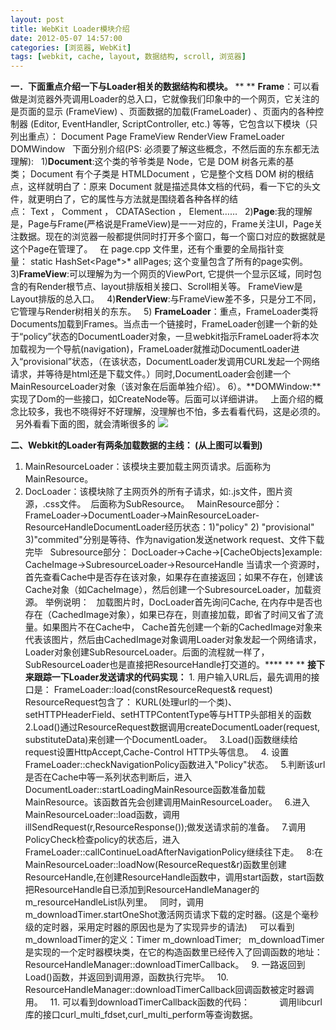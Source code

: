 ```yaml
---
layout: post
title: WebKit Loader模块介绍
date: 2012-05-07 14:57:00
categories: [浏览器, WebKit]
tags: [webkit, cache, layout, 数据结构, scroll, 浏览器]
---
```

**一．下面重点介绍一下与Loader相关的数据结构和模块。**
** **
**Frame**：可以看做是浏览器外壳调用Loader的总入口，它就像我们印象中的一个网页，它关注的是页面的显示 (FrameView) 、页面数据的加载(FrameLoader) 、页面内的各种控制器 (Editor,
 EventHandler, ScriptController, etc.) 等等，它包含以下模块（只列出重点）：
Document
Page
FrameView
RenderView
FrameLoader
DOMWindow
 
下面分别介绍(PS: 必须要了解这些概念，不然后面的东东都无法理解):
 
1)**Document**:这个类的爷爷类是 Node，它是 DOM 树各元素的基类； Document 有个子类是 HTMLDocument ，它是整个文档 DOM 树的根结点，这样就明白了：原来 Document 就是描述具体文档的代码，看一下它的头文件，就更明白了，它的属性与方法就是围绕着各种各样的结点： Text ， Comment ， CDATASection ， Element……
 
2)**Page**:我的理解是，Page与Frame(严格说是FrameView)是一一对应的，Frame关注UI，Page关注数据。现在的浏览器一般都提供同时打开多个窗口，每一个窗口对应的数据就是这个Page在管理了。
  在 page.cpp 文件里，还有个重要的全局指针变量： static HashSet<Page*>* allPages; 这个变量包含了所有的page实例。
 
3)**FrameView**:可以理解为为一个网页的ViewPort, 它提供一个显示区域，同时包含的有Render根节点、layout排版相关接口、Scroll相关等。 FrameView是Layout排版的总入口。
 
4)**RenderView**:与FrameView差不多，只是分工不同，它管理与Render树相关的东东。
 
5) **FrameLoader**：重点，FrameLoader类将Documents加载到Frames。当点击一个链接时，FrameLoader创建一个新的处于“policy”状态的DocumentLoader对象，一旦webkit指示FrameLoader将本次加载视为一个导航(navigation)，FrameLoader就推动DocumentLoader进入“provisional”状态，（在该状态，DocumentLoader发调用CURL发起一个网络请求，并等待是html还是下载文件。）同时,DocumentLoader会创建一个MainResourceLoader对象（该对象在后面单独介绍）。
6）。**DOMWindow:**实现了Dom的一些接口，如CreateNode等。后面可以详细讲讲。
 
上面介绍的概念比较多，我也不晓得好不好理解，没理解也不怕，多去看看代码，这是必须的。
 
另外看看下面的图，就会清晰很多的
![](http://hiphotos.baidu.com/ellzu/pic/item/707d23acd933c895d57daa34d11373f0830200e5.jpg)


**二、Webkit的Loader有两条加载数据的主线： (从上图可以看到)**
1. MainResourceLoader：该模块主要加载主网页请求。后面称为MainResource。
2. DocLoader：该模块除了主网页外的所有子请求，如:.js文件，图片资源，.css文件。  后面称为SubResource。
 
MainResource部分：
FrameLoader->DocumentLoader->MainResourceLoader-ResourceHandleDocumentLoader经历状态：1)"policy" 2) "provisional" 3)"commited"分别是等待、作为navigation发送network
 request、文件下载完毕
 
Subresource部分：
DocLoader->Cache->[CacheObjects]example: CacheImage->SubresourceLoader->ResourceHandle 当请求一个资源时，首先查看Cache中是否存在该对象，如果存在直接返回；如果不存在，创建该Cache对象（如CacheImage），然后创建一个SubresourceLoader，加载资源。
举例说明：
  加载图片时，DocLoader首先询问Cache, 在内存中是否也存在（CachedImage对象），如果已存在，则直接加载，即省了时间又省了流量。如果图片不在Cache中， Cache首先创建一个新的CachedImage对象来代表该图片，然后由CachedImage对象调用Loader对象发起一个网络请求，Loader对象创建SubResourceLoader。后面的流程就一样了，SubResourceLoader也是直接把ResourceHandle打交道的。****
** **
**接下来跟踪一下Loader发送请求的代码实现：**
1. 用户输入URL后，最先调用的接口是：
FrameLoader::load(constResourceRequest& request)
 
ResourceRequest包含了：
KURL(处理url的一个类)、setHTTPHeaderField、setHTTPContentType等与HTTP头部相关的函数
 
2.Load()通过ResourceRequest数据调用createDocumentLoader(request, substituteData)来创建一个DocumentLoader。
 
3.Load()函数继续给request设置HttpAccept,Cache-Control HTTP头等信息。
 
4. 设置FrameLoader::checkNavigationPolicy函数进入"Policy"状态。
 
5.判断该url是否在Cache中等一系列状态判断后，进入DocumentLoader::startLoadingMainResource函数准备加载MainResource。该函数首先会创建调用MainResourceLoader。
 
6.进入MainResourceLoader::load函数，调用illSendRequest(r,ResourceResponse());做发送请求前的准备。
 
7.调用PolicyCheck检查policy的状态后，进入FrameLoader::callContinueLoadAfterNavigationPolicy继续往下走。
 
8:在MainResourceLoader::loadNow(ResourceRequest&r)函数里创建ResourceHandle,在创建ResourceHandle函数中，调用start函数，start函数把ResourceHandle自已添加到ResourceHandleManager的m_resourceHandleList队列里。
  同时，调用m_downloadTimer.startOneShot激活网页请求下载的定时器。(这是个毫秒级的定时器，采用定时器的原因也是为了实现异步的请法)
 
  可以看到m_downloadTimer的定义：Timer<ResourceHandleManager> m_downloadTimer;
  m_downloadTimer是实现的一个定时器模块类，在它的构造函数里已经传入了回调函数的地址：ResourceHandleManager::downloadTimerCallback。
 
9. 一路返回到Load()函数，并返回到调用源，函数执行完毕。
 
10.  ResourceHandleManager::downloadTimerCallback回调函数被定时器调用。
 
11. 可以看到downloadTimerCallback函数的代码：
           调用libcurl库的接口curl_multi_fdset,curl_multi_perform等查询数据。
